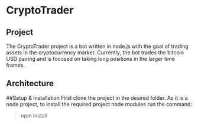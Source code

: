 # CryptoTrader

## Project
The CryptoTrader project is a bot written in node.js with the goal of trading assets in the cryptocurrency market.
Currently, the bot trades the bitcoin USD pairing and is focused on taking long positions in the larger time frames.

## Architecture


##Setup & Installation
First clone the project in the desired folder.
As it is a node project, to install the required project node modules run the command:
> npm install

